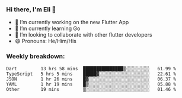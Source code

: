 ### Hi there, I'm Eli 👋
- 🔭 I’m currently working on the new Flutter App
- 🌱 I’m currently learning Go
- 🦄 I’m looking to collaborate with other flutter developers
- 😄 Pronouns: He/Him/His

### Weekly breakdown:
<!--START_SECTION:waka-->

```text
Dart         13 hrs 58 mins  ███████████████▒░░░░░░░░░   61.99 %
TypeScript   5 hrs 5 mins    █████▓░░░░░░░░░░░░░░░░░░░   22.61 %
JSON         1 hr 26 mins    █▓░░░░░░░░░░░░░░░░░░░░░░░   06.37 %
YAML         1 hr 19 mins    █▒░░░░░░░░░░░░░░░░░░░░░░░   05.88 %
Other        19 mins         ▒░░░░░░░░░░░░░░░░░░░░░░░░   01.46 %
```

<!--END_SECTION:waka-->
